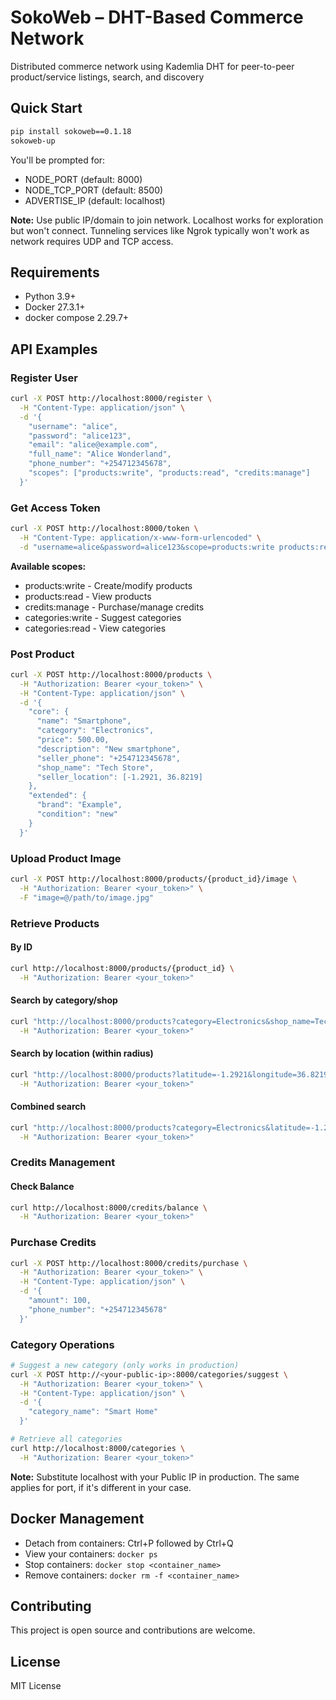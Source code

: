 # SokoWeb – DHT-Based Commerce Network

Distributed commerce network using Kademlia DHT for peer-to-peer product/service listings, search, and discovery

## Quick Start

```bash
pip install sokoweb==0.1.18
sokoweb-up
```

You'll be prompted for:
- NODE_PORT (default: 8000)
- NODE_TCP_PORT (default: 8500)
- ADVERTISE_IP (default: localhost)

**Note:** Use public IP/domain to join network. Localhost works for exploration but won't connect. Tunneling services like Ngrok typically won't work as network requires UDP and TCP access.

## Requirements

- Python 3.9+
- Docker 27.3.1+
- docker compose 2.29.7+

## API Examples

### Register User

```bash
curl -X POST http://localhost:8000/register \
  -H "Content-Type: application/json" \
  -d '{
    "username": "alice",
    "password": "alice123",
    "email": "alice@example.com",
    "full_name": "Alice Wonderland",
    "phone_number": "+254712345678",
    "scopes": ["products:write", "products:read", "credits:manage"]
  }'
```

### Get Access Token

```bash
curl -X POST http://localhost:8000/token \
  -H "Content-Type: application/x-www-form-urlencoded" \
  -d "username=alice&password=alice123&scope=products:write products:read credits:manage"
```

**Available scopes:**
- products:write - Create/modify products
- products:read - View products
- credits:manage - Purchase/manage credits
- categories:write - Suggest categories
- categories:read - View categories

### Post Product

```bash
curl -X POST http://localhost:8000/products \
  -H "Authorization: Bearer <your_token>" \
  -H "Content-Type: application/json" \
  -d '{
    "core": {
      "name": "Smartphone",
      "category": "Electronics",
      "price": 500.00,
      "description": "New smartphone",
      "seller_phone": "+254712345678",
      "shop_name": "Tech Store",
      "seller_location": [-1.2921, 36.8219]
    },
    "extended": {
      "brand": "Example",
      "condition": "new"
    }
  }'
```

### Upload Product Image

```bash
curl -X POST http://localhost:8000/products/{product_id}/image \
  -H "Authorization: Bearer <your_token>" \
  -F "image=@/path/to/image.jpg"
```

### Retrieve Products

#### By ID

```bash
curl http://localhost:8000/products/{product_id} \
  -H "Authorization: Bearer <your_token>"
```

#### Search by category/shop

```bash
curl "http://localhost:8000/products?category=Electronics&shop_name=Tech%20Store" \
  -H "Authorization: Bearer <your_token>"
```

#### Search by location (within radius)

```bash
curl "http://localhost:8000/products?latitude=-1.2921&longitude=36.8219&radius_km=10" \
  -H "Authorization: Bearer <your_token>"
```

#### Combined search

```bash
curl "http://localhost:8000/products?category=Electronics&latitude=-1.2921&longitude=36.8219&radius_km=5" \
  -H "Authorization: Bearer <your_token>"
```

### Credits Management

#### Check Balance

```bash
curl http://localhost:8000/credits/balance \
  -H "Authorization: Bearer <your_token>"
```

### Purchase Credits

```bash
curl -X POST http://localhost:8000/credits/purchase \
  -H "Authorization: Bearer <your_token>" \
  -H "Content-Type: application/json" \
  -d '{
    "amount": 100,
    "phone_number": "+254712345678"
  }'
```

### Category Operations

```bash
# Suggest a new category (only works in production)
curl -X POST http://<your-public-ip>:8000/categories/suggest \
  -H "Authorization: Bearer <your_token>" \
  -H "Content-Type: application/json" \
  -d '{
    "category_name": "Smart Home"
  }'

# Retrieve all categories
curl http://localhost:8000/categories \
  -H "Authorization: Bearer <your_token>"
```



**Note:** Substitute localhost with your Public IP in production. The same applies for port, if it's different in your case.

## Docker Management

- Detach from containers: Ctrl+P followed by Ctrl+Q
- View your containers: `docker ps`
- Stop containers: `docker stop <container_name>`
- Remove containers: `docker rm -f <container_name>`

## Contributing

This project is open source and contributions are welcome.

## License

MIT License